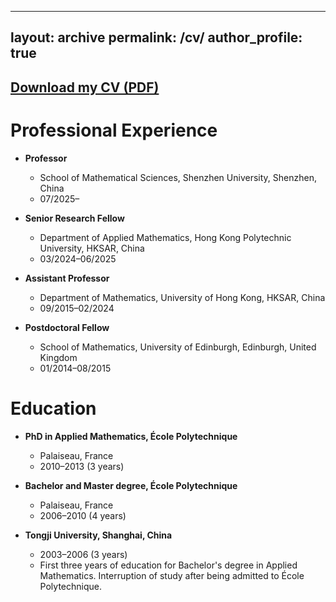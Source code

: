 
---
layout: archive
permalink: /cv/
author_profile: true
---

[Download my CV (PDF)](/files/QZ_CV.pdf)
---


Professional Experience
======
* **Professor**
  * School of Mathematical Sciences, Shenzhen University, Shenzhen, China
  * 07/2025–

* **Senior Research Fellow**
  * Department of Applied Mathematics, Hong Kong Polytechnic University, HKSAR, China
  * 03/2024–06/2025

* **Assistant Professor**
  * Department of Mathematics, University of Hong Kong, HKSAR, China
  * 09/2015–02/2024

* **Postdoctoral Fellow**
  * School of Mathematics, University of Edinburgh, Edinburgh, United Kingdom
  * 01/2014–08/2015

Education
======
* **PhD in Applied Mathematics, École Polytechnique**
  * Palaiseau, France
  * 2010–2013 (3 years)

* **Bachelor and Master degree, École Polytechnique**
  * Palaiseau, France
  * 2006–2010 (4 years)

* **Tongji University, Shanghai, China**
  * 2003–2006 (3 years)
  * First three years of education for Bachelor's degree in Applied Mathematics. Interruption of study after being admitted to École Polytechnique.
  

